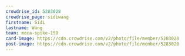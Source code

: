 ```yaml
---
crowdrise_id: 5283028
crowdrise_page: sidiwang
firstname: Sidi
lastname: Wang
team: moca-spike-150
card-image: https://cdn.crowdrise.com/v2/photo/file/member/5283028
post-image: https://cdn.crowdrise.com/v2/photo/file/member/5283028
---
```



